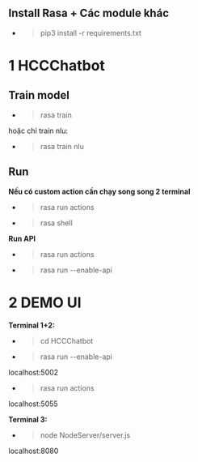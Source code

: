 ## Install Rasa + Các module khác
- > pip3 install -r requirements.txt

# 1 HCCChatbot

## Train model
- > rasa train

hoặc chỉ train nlu:
- > rasa train nlu

## Run
**Nếu có custom action cần chạy song song 2 terminal**
- > rasa run actions
- > rasa shell

**Run API**
- > rasa run actions
- > rasa run --enable-api

# 2 DEMO UI
**Terminal 1+2:**
- > cd HCCChatbot
- > rasa run --enable-api


localhost:5002
- > rasa run actions


localhost:5055


**Terminal 3:**
- > node NodeServer/server.js

localhost:8080


